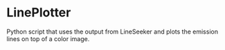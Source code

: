 # LinePlotter
Python script that uses the output from LineSeeker and plots the emission lines on top of a color image.
